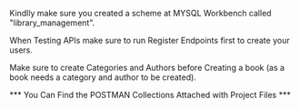Kindlly make sure you created a scheme at MYSQL Workbench called "library_management".


When Testing APIs make sure to run Register Endpoints first to create your users.



Make sure to create Categories and Authors before Creating a book (as a book needs a category and author to be created).


*** You Can Find the POSTMAN Collections Attached with Project Files ***
